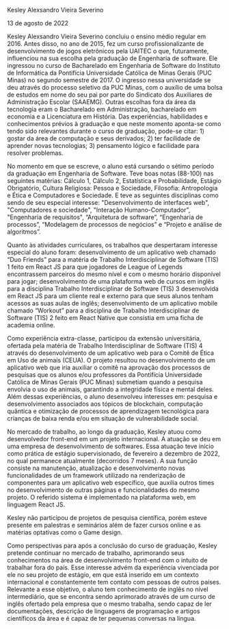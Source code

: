 Kesley Alexsandro Vieira Severino

13 de agosto de 2022

Kesley Alexsandro Vieira Severino concluiu o ensino médio regular em 2016. Antes disso, no ano de 2015, fez um curso profissionalizante de desenvolvimento de jogos eletrônicos pela UAITEC o que, futuramente, influenciou na sua escolha pela graduação de Engenharia de software. Ele ingressou no curso de Bacharelado em Engenharia de Software do Instituto de Informática da Pontifícia Universidade Católica de Minas Gerais (PUC Minas) no segundo semestre de 2017. O ingresso nessa universidade se deu através do processo seletivo da PUC Minas, com o auxílio de uma bolsa de estudos em nome do seu pai por parte do Sindicato dos Auxiliares de Administração Escolar (SAAEMG). Outras escolhas fora da área da tecnologia eram o Bacharelado em Administração, bacharelado em economia e a Licenciatura em História. Das experiências, habilidades e conhecimentos prévios à graduação e que neste momento aponta-se como tendo sido relevantes durante o curso de graduação, pode-se citar: 1) gostar da área de computação e seus derivados; 2) ter facilidade de aprender novas tecnologias; 3) pensamento lógico e facilidade para resolver problemas.

No momento em que se escreve, o aluno está cursando o sétimo período da graduação em Engenharia de Software. Teve boas notas (88-100) nas seguintes matérias: Cálculo 1, Cálculo 2, Estatística e Probabilidade, Estágio Obrigatório, Cultura Religiosa: Pessoa e Sociedade, Filosofia: Antropologia e Ética e Computadores e Sociedade.  E teve as seguintes disciplinas como sendo de seu especial interesse: "Desenvolvimento de interfaces web", "Computadores e sociedade", "Interação Humano-Computador", "Engenharia de requisitos", “Arquitetura de software”, “Engenharia de processos”, “Modelagem de processos de negócios” e “Projeto e análise de algoritmos”.

Quanto às atividades curriculares, os trabalhos que despertaram interesse especial do aluno foram: desenvolvimento de um aplicativo web chamado “Duo Friends” para a matéria de Trabalho Interdisciplinar de Software (TIS) 1 feito em React JS para que jogadores de League of Legends encontrassem parceiros do mesmo nível e com o mesmo horário disponível para jogar; desenvolvimento de uma plataforma web de cursos em inglês para a disciplina Trabalho Interdisciplinar de Software (TIS) 3 desenvolvida em React JS para um cliente real e externo para que seus alunos tenham acessos as suas aulas de inglês; desenvolvimento de um aplicativo mobile chamado “Workout” para a disciplina de Trabalho Interdisciplinar de Software (TIS) 2 feito em React Native que consistia em uma ficha de academia online. 

Como experiência extra-classe, participou da extensão universitária, ofertada pela matéria de Trabalho Interdisciplinar de Software (TIS) 4 através do desenvolvimento de um aplicativo web para o Comitê de Ética em Uso de animais (CEUA).  O projeto resultou no desenvolvimento de um aplicativo web que iria auxiliar o comitê na aprovação dos processos de pesquisas que os alunos e/ou professores da Pontifícia Universidade Católica de Minas Gerais (PUC Minas) submetiam quando a pesquisa envolvia o uso de animais, garantindo a integridade física e mental deles.  Além dessas experiências, o aluno desenvolveu interesses em: pesquisa e desenvolvimento associados aos tópicos de blockchain, computação quântica e otimização de processos de aprendizagem tecnológica para crianças de baixa renda e/ou em situação de vulnerabilidade social.

No mercado de trabalho, ao longo da graduação, Kesley atuou como desenvolvedor front-end em um projeto internacional. A atuação se deu em uma empresa de desenvolvimento de softwares. Essa atuação teve início como prática de estágio supervisionado, de fevereiro a dezembro de 2022, no qual permanece atualmente (decorridos 7 meses). A sua função consiste na manutenção, atualização e desenvolvimento novas funcionalidades de um framework utilizado na renderização de componentes para um aplicativo web específico, que auxilia outros times no desenvolvimento de outras páginas e funcionalidades do mesmo projeto. O referido sistema é implementado na plataforma web, em linguagem React JS.

Kesley não participou de projetos de pesquisa científica, porém esteve presente em palestras e seminários além de fazer cursos online e as matérias optativas como o Game design. 

Como perspectivas para após a conclusão do curso de graduação, Kesley pretende continuar no mercado de trabalho, aprimorando seus conhecimentos na área de desenvolvimento front-end com o intuito de trabalhar fora do país. Esse interesse advém da experiência vivenciada por ele no seu projeto de estágio, em que está inserido em um contexto internacional e constantemente tem contato com pessoas de outros países. Relevante a esse objetivo, o aluno tem conhecimento de inglês no nível intermediário, que se encontra sendo aprimorado através de um curso de inglês ofertado pela empresa que o mesmo trabalha, sendo capaz de ler documentações, descrição de linguagens de programação e artigos científicos da área e é capaz de ter pequenas conversas na língua. 


